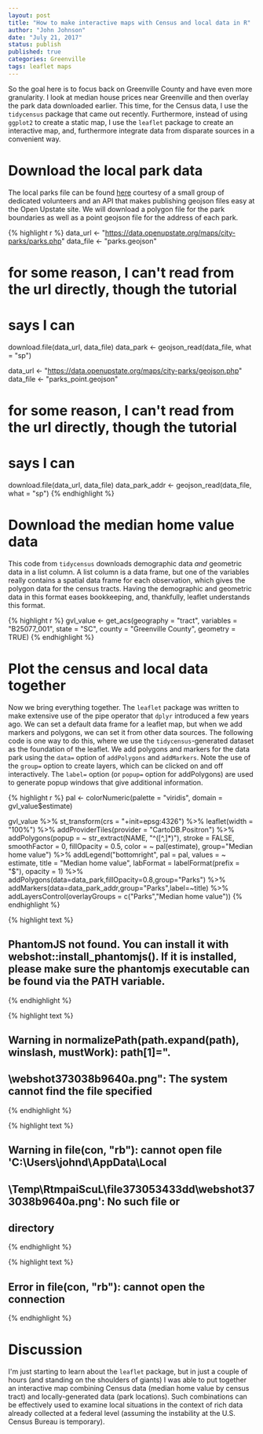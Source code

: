 ```yaml
---
layout: post
title: "How to make interactive maps with Census and local data in R"
author: "John Johnson"
date: "July 21, 2017"
status: publish
published: true
categories: Greenville
tags: leaflet maps
---
```

 
So the goal here is to focus back on Greenville County and have even more granularity. I look at median house prices near Greenville and then overlay the park data downloaded earlier. This time, for the Census data, I use the `tidycensus` package that came out recently. Furthermore, instead of using `ggplot2` to create a static map, I use the `leaflet` package to create an interactive map, and, furthermore integrate data from disparate sources in a convenient way.
 

 

 
 
# Download the local park data
 
The local parks file can be found [here](https://data.openupstate.org/map-layers) courtesy of a small group of dedicated volunteers and an API that makes publishing geojson files easy at the Open Upstate site. We will download a polygon file for the park boundaries as well as a point geojson file for the address of each park.
 

{% highlight r %}
data_url <- "https://data.openupstate.org/maps/city-parks/parks.php"
data_file <- "parks.geojson"
# for some reason, I can't read from the url directly, though the tutorial
# says I can
download.file(data_url, data_file)
data_park <- geojson_read(data_file, what = "sp")
 
data_url <- "https://data.openupstate.org/maps/city-parks/geojson.php"
data_file <- "parks_point.geojson"
# for some reason, I can't read from the url directly, though the tutorial
# says I can
download.file(data_url, data_file)
data_park_addr <- geojson_read(data_file, what = "sp")
{% endhighlight %}
 
# Download the median home value data
 
This code from `tidycensus` downloads demographic data *and* geometric data in a list column. A list column is a data frame, but one of the variables really contains a spatial data frame for each observation, which gives the polygon data for the census tracts. Having the demographic and geometric data in this format eases bookkeeping, and, thankfully, leaflet understands this format.
 

{% highlight r %}
gvl_value <- get_acs(geography = "tract", 
                    variables = "B25077_001", 
                    state = "SC",
                    county = "Greenville County",
                    geometry = TRUE)
{% endhighlight %}
 
# Plot the census and local data together
 
Now we bring everything together. The `leaflet` package was written to make extensive use of the pipe operator that `dplyr` introduced a few years ago. We can set a default data frame for a leaflet map, but when we add markers and polygons, we can set it from other data sources. The following code is one way to do this, where we use the `tidycensus`-generated dataset as the foundation of the leaflet. We add polygons and markers for the data park using the `data=` option of `addPolygons` and `addMarkers`. Note the use of the `group=` option to create layers, which can be clicked on and off interactively. The `label=` option (or `popup=` option for addPolygons) are used to generate popup windows that give additional information.
 

{% highlight r %}
pal <- colorNumeric(palette = "viridis", 
                    domain = gvl_value$estimate)
 
gvl_value %>%
    st_transform(crs = "+init=epsg:4326") %>%
    leaflet(width = "100%") %>%
    addProviderTiles(provider = "CartoDB.Positron") %>%
    addPolygons(popup = ~ str_extract(NAME, "^([^,]*)"),
                stroke = FALSE,
                smoothFactor = 0,
                fillOpacity = 0.5,
                color = ~ pal(estimate),
                group="Median home value") %>%
    addLegend("bottomright", 
              pal = pal, 
              values = ~ estimate,
              title = "Median home value",
              labFormat = labelFormat(prefix = "$"),
              opacity = 1) %>% 
  addPolygons(data=data_park,fillOpacity=0.8,group="Parks") %>% 
  addMarkers(data=data_park_addr,group="Parks",label=~title) %>% 
  addLayersControl(overlayGroups = c("Parks","Median home value"))
{% endhighlight %}



{% highlight text %}
## PhantomJS not found. You can install it with webshot::install_phantomjs(). If it is installed, please make sure the phantomjs executable can be found via the PATH variable.
{% endhighlight %}



{% highlight text %}
## Warning in normalizePath(path.expand(path), winslash, mustWork): path[1]=".
## \webshot373038b9640a.png": The system cannot find the file specified
{% endhighlight %}



{% highlight text %}
## Warning in file(con, "rb"): cannot open file 'C:\Users\johnd\AppData\Local
## \Temp\RtmpaiScuL\file373053433dd\webshot373038b9640a.png': No such file or
## directory
{% endhighlight %}



{% highlight text %}
## Error in file(con, "rb"): cannot open the connection
{% endhighlight %}
# Discussion
 
I'm just starting to learn about the `leaflet` package, but in just a couple of hours (and standing on the shoulders of giants) I was able to put together an interactive map combining Census data (median home value by census tract) and locally-generated data (park locations). Such combinations can be effectively used to examine local situations in the context of rich data already collected at a federal level (assuming the instability at the U.S. Census Bureau is temporary).
